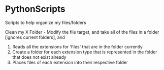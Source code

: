 # PythonScripts
Scripts to help organize my files/folders


Clean my X Folder - Modify the file target, and take all of the files in a folder [ignores current folders], and 
  1) Reads all the extensions for 'files' that are in the folder currently
  2) Create a folder for each extension type that is represented in the folder that does not exist already
  3) Places files of each extension into their respective folder

